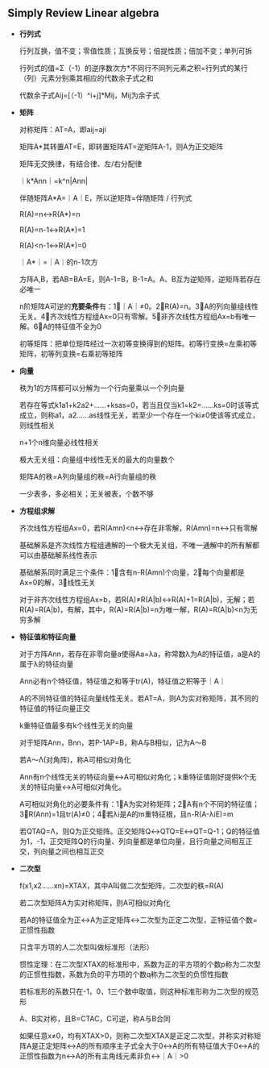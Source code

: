 ## Simply Review Linear algebra

- **行列式**

  行列互换，值不变；零值性质；互换反号；倍提性质；倍加不变；单列可拆

  行列式的值=Σ（-1）的逆序数次方*不同行不同列元素之积=行列式的某行（列）元素分别乘其相应的代数余子式之和

  代数余子式Aij=[（-1）^i+j]*Mij，Mij为余子式

- **矩阵**

  对称矩阵：AT=A，即aij=aji

  矩阵A*其转置AT=E，即转置矩阵AT=逆矩阵A-1，则A为正交矩阵

  矩阵无交换律，有结合律、左/右分配律

  ｜k*Ann｜=k^n|Ann|

  伴随矩阵A*A=｜A｜E，所以逆矩阵=伴随矩阵 / 行列式

  R(A)=n↔️R(A*)=n

  R(A)=n-1↔️R(A*)=1

  R(A)<n-1↔️R(A*)=0

  ｜A*｜=｜A｜的n-1次方

  方阵A,B，若AB=BA=E，则A-1=B，B-1=A。A、B互为逆矩阵，逆矩阵若存在必唯一

  n阶矩阵A可逆的**充要条件**有：1⃣️｜A｜≠0。2⃣️R(A)=n。3⃣️A的列向量组线性无关。4⃣️齐次线性方程组Ax=0只有零解。5⃣️非齐次线性方程组Ax=b有唯一解。6⃣️A的特征值不全为0

  初等矩阵：把单位矩阵经过一次初等变换得到的矩阵。初等行变换=左乘初等矩阵，初等列变换=右乘初等矩阵

- **向量**

  秩为1的方阵都可以分解为一个行向量乘以一个列向量

  若存在等式k1a1+k2a2+……+ksas=0，若当且仅当k1=k2=……ks=0时该等式成立，则称a1，a2……as线性无关，若至少一个存在一个ki≠0使该等式成立，则线性相关

  n+1个n维向量必线性相关

  极大无关组：向量组中线性无关的最大的向量数个

  矩阵A的秩=A列向量组的秩=A行向量组的秩

  一少表多，多必相关；无关被表，个数不够

- **方程组求解**

  齐次线性方程组Ax=0，若R(Amn)<n↔️存在非零解，R(Amn)=n↔️只有零解

  基础解系是齐次线性方程组通解的一个极大无关组，不唯一通解中的所有解都可以由基础解系线性表示

  基础解系同时满足三个条件：1⃣️含有n-R(Amn)个向量，2⃣️每个向量都是Ax=0的解，3⃣️线性无关

  对于非齐次线性方程组Ax=b，若R(A)≠R(A|b)↔️R(A)+1=R(A|b)，无解；若R(A)=R(A|b)，有解，其中，R(A)=R(A|b)=n为唯一解，R(A)=R(A|b)<n为无穷多解

- **特征值和特征向量**

  对于方阵Ann，若存在非零向量a使得Aa=λa，称常数λ为A的特征值，a是A的属于λ的特征向量

  Ann必有n个特征值，特征值之和等于tr(A)，特征值之积等于｜A｜

  A的不同特征值的特征向量线性无关。若AT=A，则A为实对称矩阵，其不同的特征值的特征向量正交

  k重特征值最多有k个线性无关的向量

  对于矩阵Ann，Bnn，若P-1AP=B，称A与B相似，记为A～B

  若A～Λ(对角阵)，称A可相似对角化

  Ann有n个线性无关的特征向量↔️A可相似对角化；k重特征值刚好提供k个无关的特征向量↔️A可相似对角化。

  A可相似对角化的必要条件有：1⃣️A为实对称矩阵；2⃣️A有n个不同的特征值；3⃣️R(Ann)=1且tr(A)≠0；4⃣️若λi是A的m重特征根，且n-R(A-λiE)=m

  若QTAQ=Λ，则Q为正交矩阵。正交矩阵Q↔️QTQ=E↔️QT=Q-1；Q的特征值为1，-1，正交矩阵Q的行向量、列向量都是单位向量，且行向量之间相互正交，列向量之间也相互正交

- **二次型**

  f(x1,x2……xn)=XTAX，其中A叫做二次型矩阵，二次型的秩=R(A)

  若二次型矩阵A为实对称矩阵，则A可相似对角化

  若A的特征值全为正↔️A为正定矩阵↔️二次型为正定二次型，正特征值个数=正惯性指数

  只含平方项的人二次型叫做标准形（法形）

  惯性定理：在二次型XTAX的标准形中，系数为正的平方项的个数p称为二次型的正惯性指数，系数为负的平方项的个数q称为二次型的负惯性指数

  若标准形的系数只在-1，0，1三个数中取值，则这种标准形称为二次型的规范形

  A、B实对称，且B=CTAC，C可逆，称A与B合同

  如果任意x≠0，均有XTAX>0，则称二次型XTAX是正定二次型，并称实对称矩阵A是正定矩阵↔️A的所有顺序主子式全大于0↔️A的所有特征值大于0↔️A的正惯性指数为n↔️A的所有主角线元素非负↔️｜A｜>0



